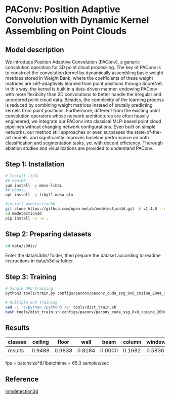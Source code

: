 # PAConv: Position Adaptive Convolution with Dynamic Kernel Assembling on Point Clouds

## Model description
We introduce Position Adaptive Convolution (PAConv), a generic convolution operation for 3D point cloud processing. The key of PAConv is to construct the convolution kernel by dynamically assembling basic weight matrices stored in Weight Bank, where the coefficients of these weight matrices are self-adaptively learned from point positions through ScoreNet. In this way, the kernel is built in a data-driven manner, endowing PAConv with more flexibility than 2D convolutions to better handle the irregular and unordered point cloud data. Besides, the complexity of the learning process is reduced by combining weight matrices instead of brutally predicting kernels from point positions. Furthermore, different from the existing point convolution operators whose network architectures are often heavily engineered, we integrate our PAConv into classical MLP-based point cloud pipelines without changing network configurations. Even built on simple networks, our method still approaches or even surpasses the state-of-the-art models, and significantly improves baseline performance on both classification and segmentation tasks, yet with decent efficiency. Thorough ablation studies and visualizations are provided to understand PAConv.

## Step 1: Installation

```bash
# Install libGL
## CentOS
yum install -y mesa-libGL
## Ubuntu
apt install -y libgl1-mesa-glx

#install mmdetection3d
git clone https://github.com/open-mmlab/mmdetection3d.git -b v1.4.0 --depth=1
cd mmdetection3d
pip install -v -e .
```

## Step 2: Preparing datasets

```bash
cd data/s3dis/
```
Enter the data/s3dis/ folder, then prepare the dataset according to readme instructions in data/s3dis/ folder.

## Step 3: Training

```bash
# Single GPU training
python3 tools/train.py configs/paconv/paconv_cuda_ssg_8x8_cosine_200e_s3dis_seg-3d-13class.py

# Multiple GPU training
sed -i 's/python /python3 /g' tools/dist_train.sh
bash tools/dist_train.sh configs/paconv/paconv_cuda_ssg_8x8_cosine_200e_s3dis_seg-3d-13class.py 8
```

## Results

classes | ceiling | floor  | wall   | beam   | column | window | door   | table  | chair  | sofa   | bookcase | board  | clutter | miou   | acc    | acc_cls
---------|---------|--------|--------|--------|--------|--------|--------|--------|--------|--------|----------|--------|---------|--------|--------|---------
results | 0.9488  | 0.9838 | 0.8184 | 0.0000 | 0.1682 | 0.5836 | 0.7387 | 0.7782 | 0.8832 | 0.6101 | 0.7081   | 0.6876 | 0.5810  | 0.6530 | 0.8910 | 0.7131

fps = batchsize*8/1batchtime = 65.3 samples/sec

## Reference
[mmdetection3d](https://github.com/open-mmlab/mmdetection3d/tree/v1.4.0)
